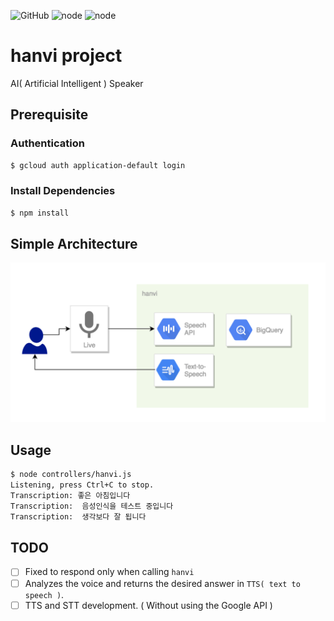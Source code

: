 

![GitHub](https://img.shields.io/github/license/mashape/apistatus.svg)
![node](https://img.shields.io/badge/node-6.15.x-brightgreen.svg)
![node](https://img.shields.io/badge/node-9.4.x-brightgreen.svg)

# hanvi project
AI( Artificial Intelligent ) Speaker

## Prerequisite
### Authentication
```bash
$ gcloud auth application-default login
```

### Install Dependencies
```bash
$ npm install
```

## Simple Architecture
<img src="/arch/architecture.png" style="max-width:100%;max-height:100%;">

## Usage
```bash
$ node controllers/hanvi.js
Listening, press Ctrl+C to stop.
Transcription: 좋은 아침입니다
Transcription:  음성인식을 테스트 중입니다
Transcription:  생각보다 잘 됩니다
```

## TODO
  - [ ] Fixed to respond only when calling `hanvi`
  - [ ] Analyzes the voice and returns the desired answer in `TTS( text to speech )`.
  - [ ] TTS and STT development. ( Without using the Google API )
